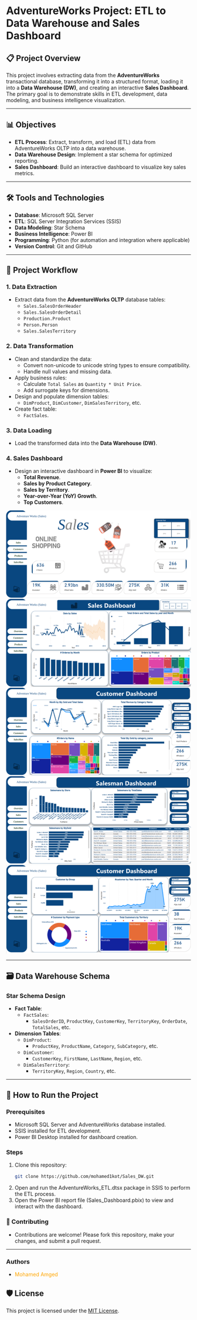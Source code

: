 # AdventureWorks Project: ETL to Data Warehouse and Sales Dashboard

## 📋 Project Overview
This project involves extracting data from the **AdventureWorks** transactional database, transforming it into a structured format, loading it into a **Data Warehouse (DW)**, and creating an interactive **Sales Dashboard**. The primary goal is to demonstrate skills in ETL development, data modeling, and business intelligence visualization.

---

## 📊 Objectives
- **ETL Process**: Extract, transform, and load (ETL) data from AdventureWorks OLTP into a data warehouse.
- **Data Warehouse Design**: Implement a star schema for optimized reporting.
- **Sales Dashboard**: Build an interactive dashboard to visualize key sales metrics.

---

## 🛠️ Tools and Technologies
- **Database**: Microsoft SQL Server
- **ETL**: SQL Server Integration Services (SSIS)
- **Data Modeling**: Star Schema
- **Business Intelligence**: Power BI
- **Programming**: Python (for automation and integration where applicable)
- **Version Control**: Git and GitHub

---

## 📂 Project Workflow

### 1. **Data Extraction**
- Extract data from the **AdventureWorks OLTP** database tables:
  - `Sales.SalesOrderHeader`
  - `Sales.SalesOrderDetail`
  - `Production.Product`
  - `Person.Person`
  - `Sales.SalesTerritory`

### 2. **Data Transformation**
- Clean and standardize the data:
  - Convert non-unicode to unicode string types to ensure compatibility.
  - Handle null values and missing data.
- Apply business rules:
  - Calculate `Total Sales` as `Quantity * Unit Price`.
  - Add surrogate keys for dimensions.
- Design and populate dimension tables:
  - `DimProduct`, `DimCustomer`, `DimSalesTerritory`, etc.
- Create fact table:
  - `FactSales`.

### 3. **Data Loading**
- Load the transformed data into the **Data Warehouse (DW)**.

### 4. **Sales Dashboard**
- Design an interactive dashboard in **Power BI** to visualize:
  - **Total Revenue**.
  - **Sales by Product Category**.
  - **Sales by Territory**.
  - **Year-over-Year (YoY) Growth**.
  - **Top Customers**.

![Question Screenshot](./dashboard/images/1.png)
![Question Screenshot](./dashboard/images/2.png)
![Question Screenshot](./dashboard/images/3.png)
![Question Screenshot](./dashboard/images/4.png)
![Question Screenshot](./dashboard/images/5.png)



---

## 🗃️ Data Warehouse Schema

### **Star Schema Design**
- **Fact Table**:
  - `FactSales`:
    - `SalesOrderID`, `ProductKey`, `CustomerKey`, `TerritoryKey`, `OrderDate`, `TotalSales`, etc.
- **Dimension Tables**:
  - `DimProduct`:
    - `ProductKey`, `ProductName`, `Category`, `SubCategory`, etc.
  - `DimCustomer`:
    - `CustomerKey`, `FirstName`, `LastName`, `Region`, etc.
  - `DimSalesTerritory`:
    - `TerritoryKey`, `Region`, `Country`, etc.

---

## 🚀 How to Run the Project

### Prerequisites
- Microsoft SQL Server and AdventureWorks database installed.
- SSIS installed for ETL development.
- Power BI Desktop installed for dashboard creation.

### Steps
1. Clone this repository:
   ```bash
   git clone https://github.com/mohamed1kot/Sales_DW.git
    ```
2. Open and run the AdventureWorks_ETL.dtsx package in SSIS to perform the ETL process.
3. Open the Power BI report file (Sales_Dashboard.pbix) to view and interact with the dashboard.

### 🤝 Contributing
- Contributions are welcome! Please fork this repository, make your changes, and submit a pull request.
---
### Authors

- <span style="color: orange;">Mohamed Amged</span>



## 🛡️ License

This project is licensed under the [MIT License](LICENSE).
